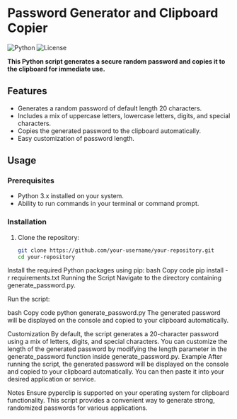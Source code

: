 # Password Generator and Clipboard Copier

![Python](https://img.shields.io/badge/python-3.6%2B-blue.svg)
![License](https://img.shields.io/badge/license-MIT-green.svg)

**This Python script generates a secure random password and copies it to the clipboard for immediate use.**

## Features

- Generates a random password of default length 20 characters.
- Includes a mix of uppercase letters, lowercase letters, digits, and special characters.
- Copies the generated password to the clipboard automatically.
- Easy customization of password length.

## Usage

### Prerequisites

- Python 3.x installed on your system.
- Ability to run commands in your terminal or command prompt.

### Installation

1. Clone the repository:
   ```bash
   git clone https://github.com/your-username/your-repository.git
   cd your-repository
Install the required Python packages using pip:
bash
Copy code
pip install -r requirements.txt
Running the Script
Navigate to the directory containing generate_password.py.

Run the script:

bash
Copy code
python generate_password.py
The generated password will be displayed on the console and copied to your clipboard automatically.

Customization
By default, the script generates a 20-character password using a mix of letters, digits, and special characters.
You can customize the length of the generated password by modifying the length parameter in the generate_password function inside generate_password.py.
Example
After running the script, the generated password will be displayed on the console and copied to your clipboard automatically. You can then paste it into your desired application or service.

Notes
Ensure pyperclip is supported on your operating system for clipboard functionality.
This script provides a convenient way to generate strong, randomized passwords for various applications.
